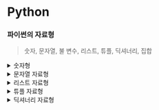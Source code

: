 # Python

### 파이썬의 자료형
> 숫자, 문자열, 불
변수, 리스트, 튜플,
딕셔너리, 집합

<details>
<summary>숫자형</summary>
- 정수형, 실수, 컴퓨터 지수 표현 방식
8진수, 16진수

- 사칙연산
    ```
    a = 3   a + b   a * b    a / b
    b = 4   >>> 7   >>> 12   >>> 0.75
    ```
- 제곱
    ```
    a = 3   a ** b
    b = 4   >>> 81
    ```
- % 연산자
    ```
    7 % 3   3 % 7
    >>> 1   >>> 3
    ```
- / 연산자
    ```
    7 / 4       7 // 4
    >>> 1.75    >> 1
    ```
</details>

<details>
<summary>문자열 자료형</summary>

- 문자열에 따옴표 표함시키기
    ```
    food = "Python's favorite food is kimchi"
    say = '"Python is very easy." he says'
    food = 'Python\'s favorite food is kimchi'
    say = "\"Python is very easy.\" he says"
    ```
- 여러 줄로 이루어진 문자열
    ```
    line = "Life is too short\n You need Python"
    ```
    - 문자열 더해서 연결하기
    ```
    head = "Python"
    tail = "is fun!"
    head + tail
    >>> Python is fun!
    ```
- 문자열 곱하기
    ```
    a = "Python"
    a * 2
    >>> PythonPython
    ```
- 슬라이싱
    ```
    a = "Life is too short, You need Python"
    a[0:4]
    >>> LIFE

    a = "20220714Rainy"
    date = a[:8]
    weather = a[8:]
    >>> 20220714(date값)
    >>> Rainy(weatehr값)
    ```
- 문자열 포매팅
    ```
    "I ate %d apples." % 3
    >>> I ate 3 apples.

    number = 10
    day = "three"
    "I ate %d apples. so I was sick for %s days." % (number, day)
    >>> I ate 10 apples. so I was sick for three days.
    ```
- 정렬과 공백
    ```
    "%3s" % "hi"
    >>>  '   hi'

    "%-3sjoon." % "hi" 
    >>> 'hi   joon."
    ```
- 소수점 표현
    ```
    "0.4f" % 3.15923421
    >>> 3.1592
    ```
- 문자열 개수 세기
    ```
    a = "hobby"
    a.count('b')
    >>> 2
    ```
- 위치 알려주기
    ```
    a = "Python is best choice"
    a.find('b')
    >>> 10
    a.find('k')
    >>> -1
    ```
- 문자열 삽입
    ```
    a = ","
    a.join('abcd')
    >>> a,b,c,d
    ```
- 소문자를 대문자로 바꾸기
    ```
    a = "hi"
    a.upper()
    >>> HI
    ```
- 대문자를 소문자로 바꾸기
    ```
    a = "HI"
    a.lower()
    >>> hi
    ```
- 양쪽 공백 지우기
    ```
    a = " hi "
    a.strip()
    >>> hi
    ```
- 문자열 바꾸기
    ```
    a = "Life is too short"
    a.replace("Life", "Your leg")
    >>> Your leg is too short
    ```
- 문자열 나누기
    ```
    a = "Life is too short"
    a.split()
    >>> ['Life', 'is', 'too', 'short']

    a = "a:b:c:d"
    a.split(':')
    >>> ['a', 'b', 'c', 'd']
    ```
</details>

<details>
<summary>리스트 자료형</summary>
- [ ]로 감싸고 명령어로 수정이 가능하다.

- 인덱싱
    ```
    a = [1, 2, 3]
    a[0]
    >>> 1
    a[0] + a[2]
    >>> 4
    a[-1]
    >>> 3
    ```
- 더하기
    ```
    a = [1, 2, 3]
    b = [4, 5, 6]
    a + b
    >>> [1, 2, 3, 4, 5, 6]
    ```
- 반복
    ```
    a = [1, 2, 3]
    a * 3
    >>> [1, 2, 3, 1, 2, 3, 1, 2, 3]
    ```
- 수정(하나)
    ```
    a = [1, 2, 3]
    a[2] = 4
    >>> [1, 2, 4]
    ```
- 수정(연속)
    ```
    a = [1, 2, 4]
    a[1:2]
    >>> [2]
    a[1:2] = ['a', 'b', 'c']
    a
    >>> [1, 'a', 'b', 'c', 4]
    ```
- 제거(del)
    ```
    t1 = [1, 2, 'a', 'b']
    del t1[0]
    >>> [2, 'a', 'b']
    ```
- 제거([])
    ```
    a = [1, 'a', 'b', 'c', 4]
    a = [1 : 3] = []
    >>> [1, 'c', 4]
    ```
- 추가
    ```
    a = [1, 2, 3]
    a.append(4)
    >>> [1, 2, 3, 4]
    ```
- 정렬
    ```
    a = [1, 4, 3, 2]
    a.sort()
    >>> [1, 2, 3, 4]
    ```
- 뒤집기
    ```
    a = ['a', 'b', 'c']
    a.reverse()
    >>> ['c', 'b', 'a']
    ```
- 위치 반환
    ```
    a = [1, 2, 3]
    a.index(3)
    >>> 2
    a = [1, 2, 3]
    a.index(1)
    >>> 0
    ```
- 삽입
    ```
    a = [1, 2, 3]
    a.inset(0, 4)
    >>> [4, 1, 2, 3]
    ```
- 제거
    ```
    a = [1, 2, 3, 1, 2, 3]
    a.remove(3)
    >>> [1, 2, 1, 2, 3]
    ```
- 끄집어내기
    ```
    a = [1, 2, 3]
    a.pop()
    >>> [1, 2]
    ```
- 개수 세기
    ```
    a = [1, 2, 3, 1]
    a.count(1)
    >>> 2
    ```
- 확장
    ```
    a = [1, 2, 3]
    a.extend([4, 5])
    >>> [1, 2, 3, 4, 5]
    b = [6, 7]
    a.extend(b)
    >>> [1, 2, 3, 4, 5, 6, 7]
    ```
</details>

<details>
<summary>튜플 자료형</summary>
- 리스트 자료형과 같지만 ( )로 감싸고 명령어로 수정이 불가능하다. 고정된 값을 이용할때 사용한다.

```
b = (1, 2, 'a')
```
- 튜플 요소값 삭제시 오류
    ```
    t1 = (1, 2, 'a', 'b')
    del t1[0]
    >>> Traceback (innermost last):
    >>> File "", line 1, in ?del t1[0]
    >>> TypeError: object doesn't support item deletion
    ```
- 튜플 요소값 변경시 오류
    ```
    t1 = (1, 2, 'a', 'b')
    t1[0] = 'c'
    >>> Traceback (innermost last):
    >>> File "", line 1, in ?t1[0] = 'c'
    >>> TypeError: object doesn't support item assignmen
    ```
- 인덱싱
    ```
    t1 = (1, 2, 'a', 'b')
    t1[0]
    >>> 1
    t1[3]
    >>> b
    ```
- 슬라이싱
    ```
    t1 = (1, 2, 'a', 'b')
    t1[1:]
    >>>(2, 'a', 'b')
    ```
- 더하기
    ```
    t1 = (1, 2, 'a', 'b')
    t2 = (3, 4)
    t1 + t2
    >>> (1, 2, 'a', 'b', 3, 4)
    ```
- 곱하기
    ```
    t2 = (3, 4)
    t2 * 3
    >>> (3, 4, 3, 4, 3, 4)
    ```
</details>

<details>
<summary>딕셔너리 자료형</summary>
- 연관 배열(Associative array) 또는 해시(Hash)

```
dic = {'name':'pey', 'phone':'0119993323', 'birth': '1118'}
```

- 딕셔너리 쌍 추가하기
    ```
    a = {1: 'a'}
    a['name'] = "익명"
    >>> {1: 'a', 'name': '익명'}
    ```

- 딕셔너리 요소 삭제하기
    ```
    a = {1: 'a'}
    a['name'] = "익명"
    del a[1]
    >>> {'name': '익명'}
    ```

- 딕셔너리에서 Key 사용해 Value 얻기
    ```
    grade = {'pey': 10, 'julliet': 99}
    grade['pey']
    >>> 10
    grade['julliet']
    >>> 99
    ```

- 딕셔너리 만들 때 주의 사항
    ```
    a = {1:'a', 1:'b'}S
    >>> {1: 'b'}
    ```
- Key 리스트 만들기(keys)
    ```
    a = {'name': 'pey', 'phone': '0119993323', 'birth': '1118'}
    a.keys()
    >> dict_keys(['name', 'phone', 'birth'])
    ```
- Value 리스트 만들기(values)
    ```
    a = {'name': 'pey', 'phone': '0119993323', 'birth': '1118'}
    a.values()
    >>> dict_values(['pey', '0119993323', '1118'])
    ```
<details>